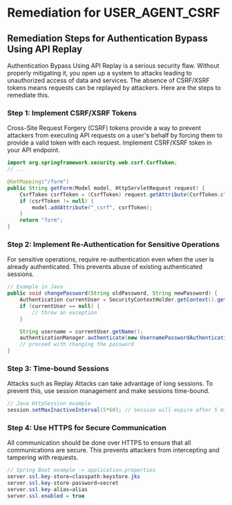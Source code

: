 # Remediation for USER_AGENT_CSRF

## Remediation Steps for Authentication Bypass Using API Replay

Authentication Bypass Using API Replay is a serious security flaw. Without properly mitigating it, you open up a system to attacks leading to unauthorized access of data and services. The absence of CSRF/XSRF tokens means requests can be replayed by attackers. Here are the steps to remediate this.

### Step 1: Implement CSRF/XSRF Tokens

Cross-Site Request Forgery (CSRF) tokens provide a way to prevent attackers from executing API requests on a user's behalf by forcing them to provide a valid token with each request. Implement CSRF/XSRF token in your API endpoint.

```java
import org.springframework.security.web.csrf.CsrfToken;
// ...

@GetMapping("/form")
public String getForm(Model model, HttpServletRequest request) {
    CsrfToken csrfToken = (CsrfToken) request.getAttribute(CsrfToken.class.getName());
    if (csrfToken != null) {
        model.addAttribute("_csrf", csrfToken);
    }
    return "form";
}
```

### Step 2: Implement Re-Authentication for Sensitive Operations

For sensitive operations, require re-authentication even when the user is already authenticated. This prevents abuse of existing authenticated sessions.

```java
// Example in Java
public void changePassword(String oldPassword, String newPassword) {
    Authentication currentUser = SecurityContextHolder.getContext().getAuthentication();
    if (currentUser == null) { 
        // throw an exception
    }

    String username = currentUser.getName();
    authenticationManager.authenticate(new UsernamePasswordAuthenticationToken(username, oldPassword));
    // proceed with changing the password
}
```

### Step 3: Time-bound Sessions 

Attacks such as Replay Attacks can take advantage of long sessions. To prevent this, use session management and make sessions time-bound.

```java
// Java HttpSession example
session.setMaxInactiveInterval(5*60); // Session will expire after 5 minutes of inactivity
```

### Step 4: Use HTTPS for Secure Communication

All communication should be done over HTTPS to ensure that all communications are secure. This prevents attackers from intercepting and tampering with requests.

```java
// Spring Boot example -> application.properties
server.ssl.key-store=classpath:keystore.jks
server.ssl.key-store-password=secret
server.ssl.key-alias=alias
server.ssl.enabled = true
```